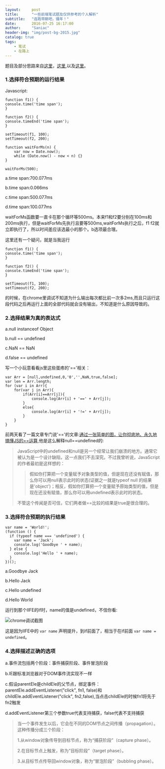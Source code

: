 ```yaml
---
layout:     post
title:      "一些前端笔试题及仅供参考的个人解析"
subtitle:   "连跑带颠吧，骚年！"
date:       2016-07-25 16:17:00
author:     "Saniac"
header-img: "img/post-bg-2015.jpg"
catalog: true
tags:
    - 笔试 
    - 在路上
---
```


题目及部分思路来自[这里](https://segmentfault.com/a/1190000002638818)，[这里](http://hao.jser.com/archive/5225/),以及[这里](https://github.com/topview-frontend/campus-recruitment/blob/master/written/frontend_online_examination.md)。

### 1.选择符合预期的运行结果 ###

Javascript:
	
	function f1() {
    console.time('time span');
	}

	function f2() {
    console.timeEnd('time span');
	}

	setTimeout(f1, 100);
	setTimeout(f2, 200);

	function waitForMs(n) {
    	var now = Date.now();
	    while (Date.now() - now < n) {}
	}

	waitForMs(500);

a.time span:700.077ms

b.time span:0.066ms

c.time span:500.077ms

d.time span:100.077ms

waitForMs函数要一直卡在那个循环等500ms。本来f1和f2要分别在100ms和200ms执行，但是waitForMs先执行且要等500ms,waitForMs执行之后，f1 f2就立即执行了，所以时间差应该选最小的那个。b选项最合理。

这里还有一个疑问，就是当我运行
	
	function f1() {
    console.time('time span');
	}

	function f2() {
    console.timeEnd('time span');
	}

	setTimeout(f1, 100);
	setTimeout(f2, 200);

的时候，在chrome里调试不知道为什么输出每次都比前一次多2ms,而且只运行这段代码之后再运行上面的全部代码就会没有输出，不知道是什么原因导致的。

### 2.选择结果为真的表达式 ###

a.null instanceof Object

b.null == undefined

c.NaN == NaN

d.false == undefined

写一个小玩意看看js里这些蛋疼的'=='相关：

	var Arr = [null,undefined,0,'0','',NaN,true,false];
	var len = Arr.length;
	for (var i in Arr){
	    for(var j in Arr){
	        if(Arr[i]==Arr[j]){
	            console.log(Arr[i] + '==' + Arr[j]);
	        }
	        else{
	            console.log(Arr[i] + '!=' + Arr[j]);
	        }
	    }
	}


前两天看了一篇文章专门说'=='的文章:[通过一张简单的图，让你彻底地、永久地搞懂JS的==运算](https://segmentfault.com/a/1190000006012804?utm_source=tuicool&utm_medium=referral),他是这么解释null==undefined的:

>JavaScript中的undefined和null是另一个经常让我们崩溃的地方。通常它被认为是一个设计缺陷，这一点我们不去深究。不过我曾听说，JavaScript的作者最初是这样想的：
>
>>假如你打算把一个变量赋予对象类型的值，但是现在还没有赋值，那么你可以用null表示此时的状态(证据之一就是typeof null 的结果是'object')；相反，假如你打算把一个变量赋予原始类型的值，但是现在还没有赋值，那么你可以用undefined表示此时的状态。
>
>不管这个传闻是否可信，它们两者做==比较的结果是true是很合理的。

### 3.选择符合预期的执行结果 ###

	var name = 'World!';
	(function () {
	  if (typeof name === 'undefined') {
	    var name = 'Jack';
	    console.log('Goodbye ' + name);
	  } else {
	    console.log('Hello ' + name);
	  }
	})();



a.Goodbye Jack

b.Hello Jack

c.Hello undefined

d.Hello World

运行到那个IIFE的if时，name的值是undefined，不信你看:

![chrome调试截图](/SnailSword.github.io/img/in-post/post-js-version/01.JPG 'chrome调试截图')

这是因为IIFE中的 `var name` 声明提升，到if前面了，相当于在if前面 `var name = undefined`。

### 4.选择描述正确的选项

a.事件流包括两个阶段：事件捕获阶段、事件冒泡阶段

b.IE跟标准浏览器对于DOM事件流实现不一样

c.假设parentEle是childEle的父节点，绑定事件：parentEle.addEventListener("click", fn1, false)和childEle.addEventListener("click", fn2,false),当点击childEle的时候fn1将先于fn2触发

d.addEventListener第三个参数true代表支持捕获，false代表不支持捕获

>当一个事件发生以后，它会在不同的DOM节点之间传播（propagation）。这种传播分成三个阶段：
>
> 
> 1.从window对象传导到目标节点，称为“捕获阶段”（capture phase）。
>
> 2.在目标节点上触发，称为“目标阶段”（target phase）。
>
> 3.从目标节点传导回window对象，称为“冒泡阶段”（bubbling phase）。

